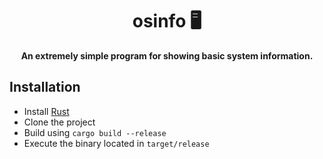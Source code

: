 <div align="center">
  
# osinfo 🖥️
**An extremely simple program for showing basic system information.**
 
</div>

## Installation

- Install [Rust](https://rustup.rs)
- Clone the project
- Build using `cargo build --release`
- Execute the binary located in `target/release`
